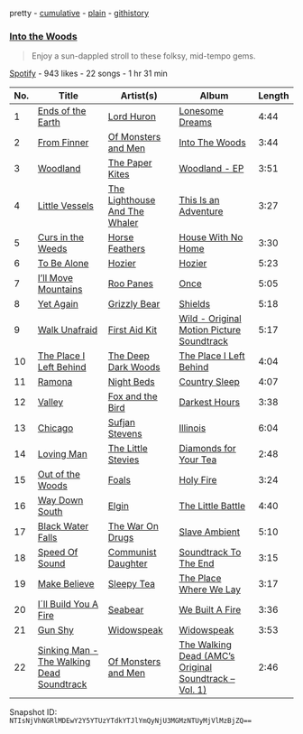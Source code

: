 pretty - [cumulative](/playlists/cumulative/3fqSEmStIKS8s3mCCRQFid.md) - [plain](/playlists/plain/3fqSEmStIKS8s3mCCRQFid) - [githistory](https://github.githistory.xyz/mackorone/spotify-playlist-archive/blob/main/playlists/plain/3fqSEmStIKS8s3mCCRQFid)

### [Into the Woods](https://open.spotify.com/playlist/3fqSEmStIKS8s3mCCRQFid)

> Enjoy a sun\-dappled stroll to these folksy, mid\-tempo gems.

[Spotify](https://open.spotify.com/user/spotify) - 943 likes - 22 songs - 1 hr 31 min

| No. | Title | Artist(s) | Album | Length |
|---|---|---|---|---|
| 1 | [Ends of the Earth](https://open.spotify.com/track/33onVefa4PMs8b705pKRGz) | [Lord Huron](https://open.spotify.com/artist/6ltzsmQQbmdoHHbLZ4ZN25) | [Lonesome Dreams](https://open.spotify.com/album/6zmmMSHLKk3CacdH3SwEGQ) | 4:44 |
| 2 | [From Finner](https://open.spotify.com/track/2hDc81v8exlz3ODawgAmOB) | [Of Monsters and Men](https://open.spotify.com/artist/4dwdTW1Lfiq0cM8nBAqIIz) | [Into The Woods](https://open.spotify.com/album/4bxl07W8OBOP5PBXI5uhs6) | 3:44 |
| 3 | [Woodland](https://open.spotify.com/track/431qZaQAJuIolwBrlDa6Yg) | [The Paper Kites](https://open.spotify.com/artist/79hrYiudVcFyyxyJW0ipTy) | [Woodland \- EP](https://open.spotify.com/album/5l8axHOB8sCsWqfK5XVtbF) | 3:51 |
| 4 | [Little Vessels](https://open.spotify.com/track/3qTKkNd9AWEjjPWK6oAT7S) | [The Lighthouse And The Whaler](https://open.spotify.com/artist/6ls5A8Wys9Swixpz4v6kj3) | [This Is an Adventure](https://open.spotify.com/album/3tUApde0crIt8VedEovp53) | 3:27 |
| 5 | [Curs in the Weeds](https://open.spotify.com/track/0UvaNHdtgMPcGUN8yC6aR1) | [Horse Feathers](https://open.spotify.com/artist/0lO2c86rQmrRJArBxgw0v8) | [House With No Home](https://open.spotify.com/album/4dStedySjRLAZS3WGUiVlq) | 3:30 |
| 6 | [To Be Alone](https://open.spotify.com/track/32G6qOwK5SuBEA9D6pth34) | [Hozier](https://open.spotify.com/artist/2FXC3k01G6Gw61bmprjgqS) | [Hozier](https://open.spotify.com/album/04E0aLUdCHnhnnYrDDvcHq) | 5:23 |
| 7 | [I’ll Move Mountains](https://open.spotify.com/track/14ENKqSVgV8LQsZYwl7vrl) | [Roo Panes](https://open.spotify.com/artist/0XHM5ZNJDU8e4CfbWMeSzC) | [Once](https://open.spotify.com/album/0zX9u4FQlF2N47x4HZzpLR) | 5:05 |
| 8 | [Yet Again](https://open.spotify.com/track/202QyrB6Q3Kimsr7KqJut3) | [Grizzly Bear](https://open.spotify.com/artist/2Jv5eshHtLycR6R8KQCdc4) | [Shields](https://open.spotify.com/album/57LAEzKL94ZHwbIkUWYCDY) | 5:18 |
| 9 | [Walk Unafraid](https://open.spotify.com/track/5avoYLYi2gYnCTm7wQQWTw) | [First Aid Kit](https://open.spotify.com/artist/21egYD1eInY6bGFcniCRT1) | [Wild \- Original Motion Picture Soundtrack](https://open.spotify.com/album/5gUiAoK3N24NEA4DQivROt) | 5:17 |
| 10 | [The Place I Left Behind](https://open.spotify.com/track/7BbAqle8lyB3S56Q9MPTZB) | [The Deep Dark Woods](https://open.spotify.com/artist/4ug92W02N1YsgX0t5wuXSl) | [The Place I Left Behind](https://open.spotify.com/album/7sdf7F7WFPdCZt20wHR9rU) | 4:04 |
| 11 | [Ramona](https://open.spotify.com/track/3GCrlUv4MOZGDhXqrqhtyu) | [Night Beds](https://open.spotify.com/artist/533wKOfkJylNSi6ntO1wXd) | [Country Sleep](https://open.spotify.com/album/0g1M5RuzXzcn2NPleWsRoy) | 4:07 |
| 12 | [Valley](https://open.spotify.com/track/5yGozt1L6Vf1qBirN7wHX0) | [Fox and the Bird](https://open.spotify.com/artist/5Y6GSyNuzdwnvALeDiGIqD) | [Darkest Hours](https://open.spotify.com/album/31MXHklizksuXpRTlFr5pa) | 3:38 |
| 13 | [Chicago](https://open.spotify.com/track/54Y4sozDepmrn0MbIPxspj) | [Sufjan Stevens](https://open.spotify.com/artist/4MXUO7sVCaFgFjoTI5ox5c) | [Illinois](https://open.spotify.com/album/4T9nh9EEDX3XGt11hyim9o) | 6:04 |
| 14 | [Loving Man](https://open.spotify.com/track/1JaRZYaWXXwWkji2NBKg3E) | [The Little Stevies](https://open.spotify.com/artist/6ejgq8OX6QDGCprjf0HsVw) | [Diamonds for Your Tea](https://open.spotify.com/album/4BmF72bs7UyM7bLYbSgKLq) | 2:48 |
| 15 | [Out of the Woods](https://open.spotify.com/track/6Qx21E2ZihaVbESe7ciyoz) | [Foals](https://open.spotify.com/artist/6FQqZYVfTNQ1pCqfkwVFEa) | [Holy Fire](https://open.spotify.com/album/0PIR7PK8DMB4pgoxq7F9Ad) | 3:24 |
| 16 | [Way Down South](https://open.spotify.com/track/1mcAoChxake59V0CP54XDA) | [Elgin](https://open.spotify.com/artist/20W2gIlZtawVw7VOkFgFbX) | [The Little Battle](https://open.spotify.com/album/0YQYvZyaUnKaMSbdbuMY79) | 4:40 |
| 17 | [Black Water Falls](https://open.spotify.com/track/3TkgikL0IiKnUJu5k4l9Hc) | [The War On Drugs](https://open.spotify.com/artist/6g0mn3tzAds6aVeUYRsryU) | [Slave Ambient](https://open.spotify.com/album/4136oTfNt4X3nw0zP1w2NG) | 5:10 |
| 18 | [Speed Of Sound](https://open.spotify.com/track/5bTswys7Dvq2teURk3jMx9) | [Communist Daughter](https://open.spotify.com/artist/7fsbGhcm5sIPooEAkATHFe) | [Soundtrack To The End](https://open.spotify.com/album/2IvK5ME4RiiOyhgbbJRXab) | 3:15 |
| 19 | [Make Believe](https://open.spotify.com/track/3iX9f0PpJyb6soNJ6tGOEu) | [Sleepy Tea](https://open.spotify.com/artist/4JE6Lir9TJcUDqFJLNtURm) | [The Place Where We Lay](https://open.spotify.com/album/6Vd6EDtrlGsWOJgRUgYh5y) | 3:17 |
| 20 | [I´ll Build You A Fire](https://open.spotify.com/track/5jok0u5HcsHMsNkvKNJTMy) | [Seabear](https://open.spotify.com/artist/6hLIT4e0yUtIa8DXwst4mi) | [We Built A Fire](https://open.spotify.com/album/7gzjkjdHx2liYebC5MwVtf) | 3:36 |
| 21 | [Gun Shy](https://open.spotify.com/track/111mIPeTIvA4qqvMW9gThQ) | [Widowspeak](https://open.spotify.com/artist/5ZW7HlSuZz8ng2X21cXbdP) | [Widowspeak](https://open.spotify.com/album/69CsrGDi3Vt6IhVFTagpgq) | 3:53 |
| 22 | [Sinking Man \- The Walking Dead Soundtrack](https://open.spotify.com/track/2xC8hhXv0bs9idCEQLs6Un) | [Of Monsters and Men](https://open.spotify.com/artist/4dwdTW1Lfiq0cM8nBAqIIz) | [The Walking Dead \(AMC’s Original Soundtrack – Vol\. 1\)](https://open.spotify.com/album/6m6doB3yM5Fehx4wukSvEs) | 2:46 |

Snapshot ID: `NTIsNjVhNGRlMDEwY2Y5YTUzYTdkYTJlYmQyNjU3MGMzNTUyMjVlMzBjZQ==`

